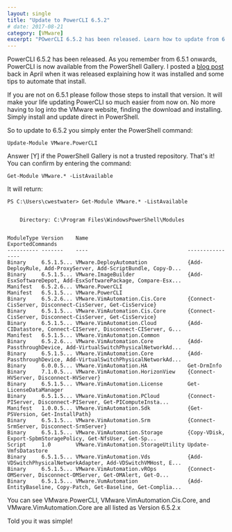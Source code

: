 ```yaml
---
layout: single
title: "Update to PowerCLI 6.5.2"
# date: 2017-08-21
category: [VMware]
excerpt: "POwerCLI 6.5.2 has been released. Learn how to update from 6.5.1"
---
```

PowerCLI 6.5.2 has been released. As you remember from 6.5.1 onwards, PowerCLI is now available from the PowerShell Gallery. I posted a [blog post](http://www.vgemba.net/vmware/powercli/PowerCLI-6.5.1-Installation/) back in April when it was released explaining how it was installed and some tips to automate that install.

If you are not on 6.5.1 please follow those steps to install that version. It will make your life updating PowerCLI so much easier from now on. No more having to log into the VMware website, finding the download and installing. Simply install and update direct in PowerShell.

So to update to 6.5.2 you simply enter the PowerShell command:

~~~ posh
Update-Module VMware.PowerCLI
~~~

Answer [Y] if the PowerShell Gallery is not a trusted repository. That's it! You can confirm by entering the command:

~~~ posh
Get-Module VMware.* -ListAvailable
~~~

It will return:

~~~ posh
PS C:\Users\cwestwater> Get-Module VMware.* -ListAvailable


    Directory: C:\Program Files\WindowsPowerShell\Modules


ModuleType Version    Name                                ExportedCommands
---------- -------    ----                                ----------------
Binary     6.5.1.5... VMware.DeployAutomation             {Add-DeployRule, Add-ProxyServer, Add-ScriptBundle, Copy-D...
Binary     6.5.1.5... VMware.ImageBuilder                 {Add-EsxSoftwareDepot, Add-EsxSoftwarePackage, Compare-Esx...
Manifest   6.5.2.6... VMware.PowerCLI
Manifest   6.5.1.5... VMware.PowerCLI
Binary     6.5.2.6... VMware.VimAutomation.Cis.Core       {Connect-CisServer, Disconnect-CisServer, Get-CisService}
Binary     6.5.1.5... VMware.VimAutomation.Cis.Core       {Connect-CisServer, Disconnect-CisServer, Get-CisService}
Binary     6.5.1.5... VMware.VimAutomation.Cloud          {Add-CIDatastore, Connect-CIServer, Disconnect-CIServer, G...
Manifest   6.5.1.5... VMware.VimAutomation.Common
Binary     6.5.2.6... VMware.VimAutomation.Core           {Add-PassthroughDevice, Add-VirtualSwitchPhysicalNetworkAd...
Binary     6.5.1.5... VMware.VimAutomation.Core           {Add-PassthroughDevice, Add-VirtualSwitchPhysicalNetworkAd...
Binary     6.0.0.5... VMware.VimAutomation.HA             Get-DrmInfo
Binary     7.1.0.5... VMware.VimAutomation.HorizonView    {Connect-HVServer, Disconnect-HVServer}
Binary     6.5.1.5... VMware.VimAutomation.License        Get-LicenseDataManager
Binary     6.5.1.5... VMware.VimAutomation.PCloud         {Connect-PIServer, Disconnect-PIServer, Get-PIComputeInsta...
Manifest   1.0.0.5... VMware.VimAutomation.Sdk            {Get-PSVersion, Get-InstallPath}
Binary     6.5.1.5... VMware.VimAutomation.Srm            {Connect-SrmServer, Disconnect-SrmServer}
Binary     6.5.1.5... VMware.VimAutomation.Storage        {Copy-VDisk, Export-SpbmStoragePolicy, Get-NfsUser, Get-Sp...
Script     1.0        VMware.VimAutomation.StorageUtility Update-VmfsDatastore
Binary     6.5.1.5... VMware.VimAutomation.Vds            {Add-VDSwitchPhysicalNetworkAdapter, Add-VDSwitchVMHost, E...
Binary     6.5.1.5... VMware.VimAutomation.vROps          {Connect-OMServer, Disconnect-OMServer, Get-OMAlert, Get-O...
Binary     6.5.1.5... VMware.VumAutomation                {Add-EntityBaseline, Copy-Patch, Get-Baseline, Get-Complia...
~~~

You can see VMware.PowerCLI, VMware.VimAutomation.Cis.Core, and VMware.VimAutomation.Core are all listed as Version 6.5.2.x

Told you it was simple!